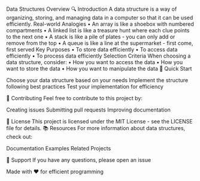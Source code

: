 Data Structures Overview 🔍
Introduction
A data structure is a way of organizing, storing, and managing data in a computer so that it can be used efficiently.
Real-world Analogies
• An array is like a shoebox with numbered compartments
• A linked list is like a treasure hunt where each clue points to the next one
• A stack is like a pile of plates - you can only add or remove from the top
• A queue is like a line at the supermarket - first come, first served
Key Purposes
• To store data efficiently
• To access data efficiently
• To process data efficiently
Selection Criteria
When choosing a data structure, consider:
• How you want to access the data
• How you want to store the data
• How you want to manipulate the data
📝 Quick Start

Choose your data structure based on your needs
Implement the structure following best practices
Test your implementation for efficiency

🤝 Contributing
Feel free to contribute to this project by:

Creating issues
Submitting pull requests
Improving documentation

📜 License
This project is licensed under the MIT License - see the LICENSE file for details.
📚 Resources
For more information about data structures, check out:

Documentation
Examples
Related Projects

🔧 Support
If you have any questions, please open an issue

Made with ❤️ for efficient programming
